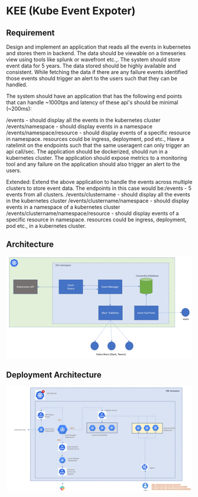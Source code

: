 # KEE (Kube Event Expoter)

## Requirement

Design and implement an application that reads all the events in kubernetes and stores them in backend. The data should be viewable on a timeseries view using tools like splunk or wavefront etc.,. The system should store event data for 5 years. The data stored should be highly available and consistent. While fetching the data if there are any failure events identified those events should trigger an alert to the users such that they can be handled.

The system should have an application that has the following end points that can handle ~1000tps and latency of these api's should be minimal (~200ms):

/events - should display all the events in the kubernetes cluster
/events/namespace - should display events in a namespace
/events/namespace/resource - should display events of a specific resource in namespace. resources could be ingress, deployment, pod etc.,
Have a ratelimit on the endpoints such that the same useragent can only trigger an api call/sec.
The application should be dockerized, should run in a kubernetes cluster. The application should expose metrics to a monitoring tool and any failure on the application should also trigger an alert to the users.

 
Extended: Extend the above application to handle the events across multiple clusters to store event data. The endpoints in this case would be:/events - 5 events from all clusters.
/events/clustername - should display all the events in the kubernetes cluster
/events/clustername/namespace - should display events in a namespace of a kubernetes cluster
/events/clustername/namespace/resource - should display events of a specific resource in namespace. resources could be ingress, deployment, pod etc., in a kubernetes cluster.

## Architecture

![image](/docs/pictures/architecture.png)

## Deployment Architecture

![image](/docs/pictures/deployment_architecture.png)

